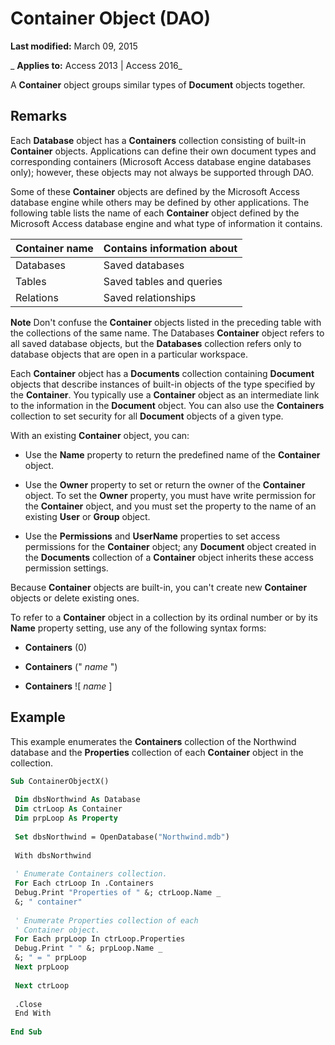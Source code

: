 
# Container Object (DAO)

 **Last modified:** March 09, 2015

 _ **Applies to:** Access 2013 | Access 2016_

A  **Container** object groups similar types of **Document** objects together.


## Remarks

Each  **Database** object has a **Containers** collection consisting of built-in **Container** objects. Applications can define their own document types and corresponding containers (Microsoft Access database engine databases only); however, these objects may not always be supported through DAO.

Some of these  **Container** objects are defined by the Microsoft Access database engine while others may be defined by other applications. The following table lists the name of each **Container** object defined by the Microsoft Access database engine and what type of information it contains.



|**Container name**|**Contains information about**|
|:-----|:-----|
|Databases|Saved databases|
|Tables|Saved tables and queries|
|Relations|Saved relationships|



 **Note**  Don't confuse the  **Container** objects listed in the preceding table with the collections of the same name. The Databases **Container** object refers to all saved database objects, but the **Databases** collection refers only to database objects that are open in a particular workspace.

Each  **Container** object has a **Documents** collection containing **Document** objects that describe instances of built-in objects of the type specified by the **Container**. You typically use a **Container** object as an intermediate link to the information in the **Document** object. You can also use the **Containers** collection to set security for all **Document** objects of a given type.

With an existing  **Container** object, you can:




- Use the  **Name** property to return the predefined name of the **Container** object.
    
- Use the  **Owner** property to set or return the owner of the **Container** object. To set the **Owner** property, you must have write permission for the **Container** object, and you must set the property to the name of an existing **User** or **Group** object.
    
- Use the  **Permissions** and **UserName** properties to set access permissions for the **Container** object; any **Document** object created in the **Documents** collection of a **Container** object inherits these access permission settings.
    


Because  **Container** objects are built-in, you can't create new **Container** objects or delete existing ones.

To refer to a  **Container** object in a collection by its ordinal number or by its **Name** property setting, use any of the following syntax forms:




-  **Containers** (0)
    
-  **Containers** (" _name_ ")
    
-  **Containers** ![ _name_ ]
    



## Example

This example enumerates the  **Containers** collection of the Northwind database and the **Properties** collection of each **Container** object in the collection.


```vb
Sub ContainerObjectX() 
 
 Dim dbsNorthwind As Database 
 Dim ctrLoop As Container 
 Dim prpLoop As Property 
 
 Set dbsNorthwind = OpenDatabase("Northwind.mdb") 
 
 With dbsNorthwind 
 
 ' Enumerate Containers collection. 
 For Each ctrLoop In .Containers 
 Debug.Print "Properties of " &; ctrLoop.Name _ 
 &; " container" 
 
 ' Enumerate Properties collection of each 
 ' Container object. 
 For Each prpLoop In ctrLoop.Properties 
 Debug.Print " " &; prpLoop.Name _ 
 &; " = " prpLoop 
 Next prpLoop 
 
 Next ctrLoop 
 
 .Close 
 End With 
 
End Sub
```

